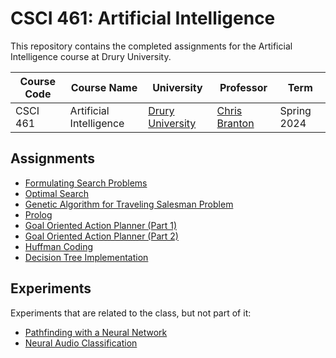 # CSCI 461: Artificial Intelligence

This repository contains the completed assignments for the Artificial Intelligence course at Drury University.

| Course Code | Course Name             | University                            | Professor                                    | Term        |
|-------------|-------------------------|---------------------------------------|----------------------------------------------|-------------|
| CSCI 461    | Artificial Intelligence | [Drury University](https://drury.edu) | [Chris Branton](https://github.com/cbranton) | Spring 2024 |

## Assignments

* [Formulating Search Problems](assignments/formulating_search_problems#readme)
* [Optimal Search](assignments/optimal_search#readme)
* [Genetic Algorithm for Traveling Salesman Problem](assignments/traveling_salesman_genetic_algorithm#readme)
* [Prolog](assignments/prolog#readme)
* [Goal Oriented Action Planner (Part 1)](assignments/goap/part_1#readme)
* [Goal Oriented Action Planner (Part 2)](assignments/goap/part_2#readme)
* [Huffman Coding](assignments/huffman_coding#readme)
* [Decision Tree Implementation](assignments/decision_tree#readme)

## Experiments

Experiments that are related to the class, but not part of it:

* [Pathfinding with a Neural Network](experiments/machine_learning/pathfinding#readme)
* [Neural Audio Classification](experiments/machine_learning/spectrogram#readme)
